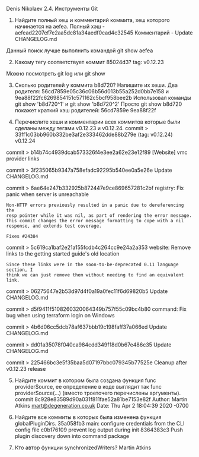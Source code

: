 ﻿Denis Nikolaev
2.4. Инструменты Git


1) Найдите полный хеш и комментарий коммита, хеш которого начинается на aefea.
Полный хэш - aefead2207ef7e2aa5dc81a34aedf0cad4c32545
Комментарий - Update CHANGELOG.md

Данный поиск лучше выполнить командой git show aefea

2) Какому тегу соответствует коммит 85024d3?
tag: v0.12.23

Можно посмотреть git log или git show

3) Сколько родителей у коммита b8d720? Напишите их хеши.
Два родителя: 56cd7859e05c36c06b56d013b55a252d0bb7e158 и 9ea88f22fc6269854151c571162c5bcf958bee2b
Использовал команды git show 'b8d720^1' и git show 'b8d720^2'
Просто git show b8d720 покажет краткий хэш родителей: 56cd7859e 9ea88f22f


4) Перечислите хеши и комментарии всех коммитов которые были сделаны между тегами v0.12.23 и v0.12.24.
commit > 33ff1c03bb960b332be3af2e333462dde88b279e (tag: v0.12.24)
    v0.12.24

commit > b14b74c4939dcab573326f4e3ee2a62e23e12f89
    [Website] vmc provider links

commit > 3f235065b9347a758efadc92295b540ee0a5e26e
    Update CHANGELOG.md

commit > 6ae64e247b332925b872447e9ce869657281c2bf
    registry: Fix panic when server is unreachable

    Non-HTTP errors previously resulted in a panic due to dereferencing the
    resp pointer while it was nil, as part of rendering the error message.
    This commit changes the error message formatting to cope with a nil
    response, and extends test coverage.

    Fixes #24384

commit > 5c619ca1baf2e21a155fcdb4c264cc9e24a2a353
    website: Remove links to the getting started guide's old location

    Since these links were in the soon-to-be-deprecated 0.11 language section, I
    think we can just remove them without needing to find an equivalent link.

commit > 06275647e2b53d97d4f0a19a0fec11f6d69820b5
    Update CHANGELOG.md

commit > d5f9411f5108260320064349b757f55c09bc4b80
    command: Fix bug when using terraform login on Windows

commit > 4b6d06cc5dcb78af637bbb19c198faff37a066ed
    Update CHANGELOG.md

commit > dd01a35078f040ca984cdd349f18d0b67e486c35
    Update CHANGELOG.md

commit > 225466bc3e5f35baa5d07197bbc079345b77525e
    Cleanup after v0.12.23 release


5) Найдите коммит в котором была создана функция func providerSource, ее определение в коде выглядит так func providerSource(...) (вместо троеточего перечислены аргументы).
commit 8c928e83589d90a031f811fae52a81be7153e82f
Author: Martin Atkins <mart@degeneration.co.uk>
Date:   Thu Apr 2 18:04:39 2020 -0700

6) Найдите все коммиты в которых была изменена функция globalPluginDirs.
35a058fb3 main: configure credentials from the CLI config file
c0b176109 prevent log output during init
8364383c3 Push plugin discovery down into command package

7) Кто автор функции synchronizedWriters?
Martin Atkins
